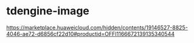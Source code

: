 # tdengine-image

https://marketplace.huaweicloud.com/hidden/contents/19146527-8825-4046-ae72-d6856cf22d10#productid=OFFI1166672139135340544

